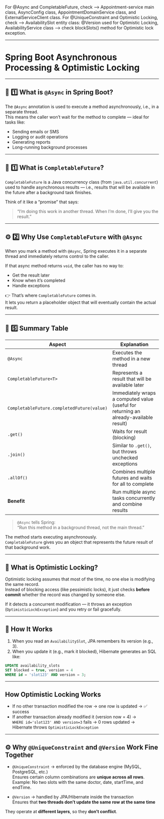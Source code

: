 For @Async and CompletableFuture, check --> Appointment-service main class, AsyncConfig class, AppointmentDomainService class, and ExternalServiceClient class.
For @UniqueConstraint and Optimistic Locking, check --> AvailabilitySlot entity class: @Version used for Optimistic Locking, AvailabilityService class --> check blockSlots() method for Optimistic lock exception.

---

# Spring Boot Asynchronous Processing & Optimistic Locking

---

## 🧩 1️⃣ What is `@Async` in Spring Boot?

The `@Async` annotation is used to execute a method asynchronously, i.e., in a separate thread.  
This means the caller won’t wait for the method to complete — ideal for tasks like:

- Sending emails or SMS
- Logging or audit operations
- Generating reports
- Long-running background processes

---

## 🧠 1️⃣ What is `CompletableFuture`?

`CompletableFuture` is a Java concurrency class (from `java.util.concurrent`) used to handle asynchronous results — i.e., results that will be available in the future after a background task finishes.

Think of it like a “promise” that says:

> “I’m doing this work in another thread. When I’m done, I’ll give you the result.”

---

## ⚙️ 2️⃣ Why Use `CompletableFuture` with `@Async`

When you mark a method with `@Async`, Spring executes it in a separate thread and immediately returns control to the caller.

If that async method returns `void`, the caller has no way to:

- Get the result later
- Know when it’s completed
- Handle exceptions

👉 That’s where `CompletableFuture` comes in.  
It lets you return a placeholder object that will eventually contain the actual result.

---

## 🧾 5️⃣ Summary Table

| Aspect | Explanation |
|--------|-------------|
| `@Async` | Executes the method in a new thread |
| `CompletableFuture<T>` | Represents a result that will be available later |
| `CompletableFuture.completedFuture(value)` | Immediately wraps a computed value (useful for returning an already-available result) |
| `.get()` | Waits for result (blocking) |
| `.join()` | Similar to `.get()`, but throws unchecked exceptions |
| `.allOf()` | Combines multiple futures and waits for all to complete |
| **Benefit** | Run multiple async tasks concurrently and combine results |

> `@Async` tells Spring:  
> “Run this method in a background thread, not the main thread.”

The method starts executing asynchronously.  
`CompletableFuture` gives you an object that represents the future result of that background work.

---

## 🧩 What is Optimistic Locking?

Optimistic locking assumes that most of the time, no one else is modifying the same record.  
Instead of blocking access (like pessimistic locks), it just checks **before commit** whether the record was changed by someone else.

If it detects a concurrent modification — it throws an exception (`OptimisticLockException`) and you retry or fail gracefully.

---

## 🧠 How It Works

1. When you read an `AvailabilitySlot`, JPA remembers its version (e.g., 3).
2. When you update it (e.g., mark it blocked), Hibernate generates an SQL like:

```sql
UPDATE availability_slots
SET blocked = true, version = 4
WHERE id = 'slot123' AND version = 3;
```

---

## How Optimistic Locking Works

- If no other transaction modified the row → one row is updated → ✅ success  
- If another transaction already modified it (version now = 4) →  
  `WHERE id='slot123' AND version=3` fails → 0 rows updated →  
  Hibernate throws `OptimisticLockException`

---

## ⚙️ Why `@UniqueConstraint` and `@Version` Work Fine Together

- `@UniqueConstraint` → enforced by the database engine (MySQL, PostgreSQL, etc.)  
  Ensures certain column combinations are **unique across all rows**.  
  Example: No two slots with the same doctor, date, startTime, and endTime.

- `@Version` → handled by JPA/Hibernate inside the transaction  
  Ensures that **two threads don’t update the same row at the same time**

They operate at **different layers**, so they **don’t conflict**.
